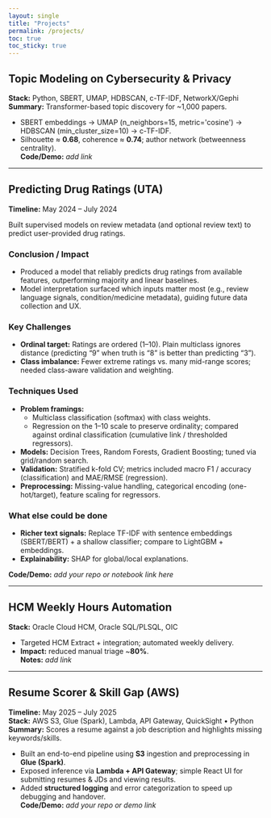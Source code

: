 ```yaml
---
layout: single
title: "Projects"
permalink: /projects/
toc: true
toc_sticky: true
---
```


## Topic Modeling on Cybersecurity & Privacy
**Stack:** Python, SBERT, UMAP, HDBSCAN, c-TF-IDF, NetworkX/Gephi  
**Summary:** Transformer-based topic discovery for ~1,000 papers.  
- SBERT embeddings → UMAP (n_neighbors=15, metric='cosine') → HDBSCAN (min_cluster_size=10) → c-TF-IDF.  
- Silhouette ≈ **0.68**, coherence ≈ **0.74**; author network (betweenness centrality).  
**Code/Demo:** *add link*

---

## Predicting Drug Ratings (UTA)
**Timeline:** May 2024 – July 2024  

Built supervised models on review metadata (and optional review text) to predict user-provided drug ratings.

### Conclusion / Impact
- Produced a model that reliably predicts drug ratings from available features, outperforming majority and linear baselines.
- Model interpretation surfaced which inputs matter most (e.g., review language signals, condition/medicine metadata), guiding future data collection and UX.

### Key Challenges
- **Ordinal target:** Ratings are ordered (1–10). Plain multiclass ignores distance (predicting “9” when truth is “8” is better than predicting “3”).
- **Class imbalance:** Fewer extreme ratings vs. many mid-range scores; needed class-aware validation and weighting.

### Techniques Used
- **Problem framings:**
  - Multiclass classification (softmax) with class weights.
  - Regression on the 1–10 scale to preserve ordinality; compared against ordinal classification (cumulative link / thresholded regressors).
- **Models:** Decision Trees, Random Forests, Gradient Boosting; tuned via grid/random search.
- **Validation:** Stratified k-fold CV; metrics included macro F1 / accuracy (classification) and MAE/RMSE (regression).
- **Preprocessing:** Missing-value handling, categorical encoding (one-hot/target), feature scaling for regressors.

### What else could be done
- **Richer text signals:** Replace TF-IDF with sentence embeddings (SBERT/BERT) + a shallow classifier; compare to LightGBM + embeddings.
- **Explainability:** SHAP for global/local explanations.

**Code/Demo:** *add your repo or notebook link here*


---

## HCM Weekly Hours Automation
**Stack:** Oracle Cloud HCM, Oracle SQL/PLSQL, OIC  
- Targeted HCM Extract + integration; automated weekly delivery.  
- **Impact:** reduced manual triage ~**80%**.  
**Notes:** *add link*

---

## Resume Scorer & Skill Gap (AWS)
**Timeline:** May 2025 – July 2025  
**Stack:** AWS S3, Glue (Spark), Lambda, API Gateway, QuickSight • Python  
**Summary:** Scores a resume against a job description and highlights missing keywords/skills.  
- Built an end-to-end pipeline using **S3** ingestion and preprocessing in **Glue (Spark)**.  
- Exposed inference via **Lambda + API Gateway**; simple React UI for submitting resumes & JDs and viewing results.  
- Added **structured logging** and error categorization to speed up debugging and handover.  
**Code/Demo:** *add your repo or demo link*
